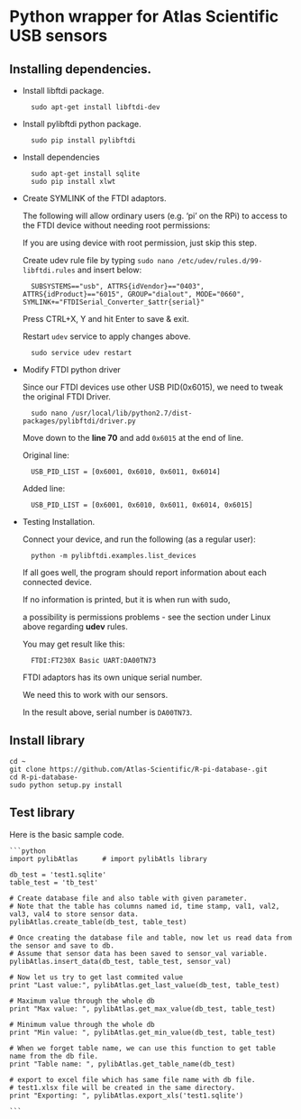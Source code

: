 # Python wrapper for Atlas Scientific USB sensors

## Installing dependencies.

- Install libftdi package.

        sudo apt-get install libftdi-dev 
    
- Install pylibftdi python package.
    
        sudo pip install pylibftdi

- Install dependencies
    
        sudo apt-get install sqlite
        sudo pip install xlwt
        
- Create SYMLINK of the FTDI adaptors.
    
    The following will allow ordinary users (e.g. ‘pi’ on the RPi) to access to the FTDI device without needing root permissions:
    
    If you are using device with root permission, just skip this step. 
    
    Create udev rule file by typing `sudo nano /etc/udev/rules.d/99-libftdi.rules` and insert below:
    
        SUBSYSTEMS=="usb", ATTRS{idVendor}=="0403", ATTRS{idProduct}=="6015", GROUP="dialout", MODE="0660", SYMLINK+="FTDISerial_Converter_$attr{serial}"

    Press CTRL+X, Y and hit Enter to save & exit.
    
    Restart `udev` service to apply changes above.
        
        sudo service udev restart

- Modify FTDI python driver
    
    Since our FTDI devices use other USB PID(0x6015), we need to tweak the original FTDI Driver.
    
        sudo nano /usr/local/lib/python2.7/dist-packages/pylibftdi/driver.py
    
    Move down to the **line 70** and add `0x6015` at the end of line.

    Original line:
        
        USB_PID_LIST = [0x6001, 0x6010, 0x6011, 0x6014]
        
    Added line:
            
        USB_PID_LIST = [0x6001, 0x6010, 0x6011, 0x6014, 0x6015]        
        
        
- Testing Installation.

    Connect your device, and run the following (as a regular user):
        
        python -m pylibftdi.examples.list_devices
   
    If all goes well, the program should report information about each connected device. 

    If no information is printed, but it is when run with sudo,
    
    a possibility is permissions problems - see the section under Linux above regarding **udev** rules.
    
    You may get result like this:
        
        FTDI:FT230X Basic UART:DA00TN73
    
    FTDI adaptors has its own unique serial number.

    We need this to work with our sensors.

    In the result above, serial number is `DA00TN73`.
    
## Install library
    
    cd ~
    git clone https://github.com/Atlas-Scientific/R-pi-database-.git
    cd R-pi-database-
    sudo python setup.py install
    
    
## Test library
    
Here is the basic sample code.

    ```python
    import pylibAtlas      # import pylibAtls library
    
    db_test = 'test1.sqlite'
    table_test = 'tb_test'
    
    # Create database file and also table with given parameter.
    # Note that the table has columns named id, time stamp, val1, val2, val3, val4 to store sensor data. 
    pylibAtlas.create_table(db_test, table_test)    
    
    # Once creating the database file and table, now let us read data from the sensor and save to db.
    # Assume that sensor data has been saved to sensor_val variable.
    pylibAtlas.insert_data(db_test, table_test, sensor_val)

    # Now let us try to get last commited value
    print "Last value:", pylibAtlas.get_last_value(db_test, table_test)
    
    # Maximum value through the whole db
    print "Max value: ", pylibAtlas.get_max_value(db_test, table_test)
    
    # Minimum value through the whole db
    print "Min value: ", pylibAtlas.get_min_value(db_test, table_test)
    
    # When we forget table name, we can use this function to get table name from the db file.
    print "Table name: ", pylibAtlas.get_table_name(db_test)

    # export to excel file which has same file name with db file.
    # test1.xlsx file will be created in the same directory.
    print "Exporting: ", pylibAtlas.export_xls('test1.sqlite')
    
    ```
    
    
